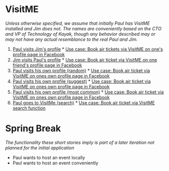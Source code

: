 # VisitME #
_Unless otherwise specified, we assume that initially Paul has VisitME installed and Jim does not. The names are conveniently based on the CTO and VP of Technology of Kayak, though any behavior described may or may not have any actual resemblance to the real Paul and Jim._

  1. [Paul visits Jim's profile](Story1.md)
    * [Use case: Book air tickets via VisitME on one's profile page in Facebook](Usecase11.md)
  1. [Jim visits Paul's profile](Story2.md)
    * [Use case: Book air ticket via VisitME on one friend's profile page in Facebook](Usecase21.md)
  1. [Paul visits his own profile (random)](Story3.md)
    * [Use case: Book air ticket via VisitME on ones own profile page in Facebook](Usecase31.md)
  1. [Paul visits his own profile (suggest)](Story4.md)
    * [Use case: Book air ticket via VisitME on ones own profile page in Facebook](Usecase41.md)
  1. [Paul visits his own profile (most common)](Story5.md)
    * [Use case: Book air ticket via VisitME on ones own profile page in Facebook](Usecase51.md)
  1. [Paul goes to VisitMe (search)](Story6.md)
    * [Use case: Book air ticket via VisitME search function](Usecase61.md)

# Spring Break #
_The functionality these short stories imply is part of a later iteration not planned for the initial application_

  * Paul wants to host an event locally
  * Paul wants to host an event conveniently